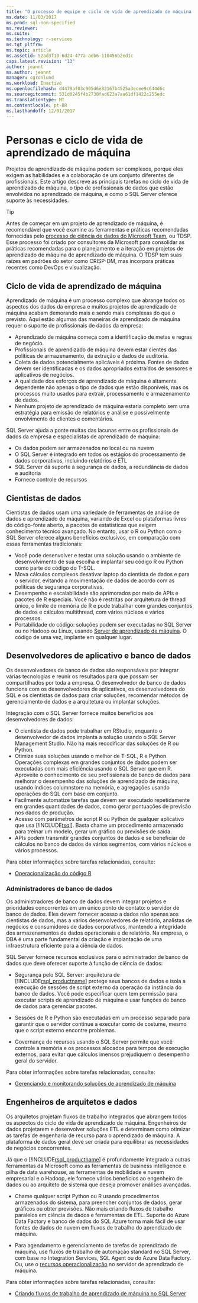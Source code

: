 ```yaml
---
title: "O processo de equipe e ciclo de vida de aprendizado de máquina | Microsoft Docs"
ms.date: 11/03/2017
ms.prod: sql-non-specified
ms.reviewer: 
ms.suite: 
ms.technology: r-services
ms.tgt_pltfrm: 
ms.topic: article
ms.assetid: 52ad3f10-6d24-477a-aeb6-110456b2ed1c
caps.latest.revision: "13"
author: jeannt
ms.author: jeannt
manager: cgronlund
ms.workload: Inactive
ms.openlocfilehash: d4479af03c905d6e82167b4525a3ecee9c644d6c
ms.sourcegitcommit: 531d0245f4b2730fad623a7aa61df1422c255edc
ms.translationtype: MT
ms.contentlocale: pt-BR
ms.lasthandoff: 12/01/2017
---
```

# <a name="machine-learning-lifecycle-and-personas"></a>Personas e ciclo de vida de aprendizado de máquina

Projetos de aprendizado de máquina podem ser complexos, porque eles exigem as habilidades e a colaboração de um conjunto diferentes de profissionais. Este artigo descreve as principais tarefas no ciclo de vida de aprendizado de máquina, o tipo de profissionais de dados que estão envolvidos no aprendizado de máquina, e como o SQL Server oferece suporte às necessidades.

> [!TIP]
> 
> Antes de começar em um projeto de aprendizado de máquina, é recomendável que você examine as ferramentas e práticas recomendadas fornecidas pelo [processo de ciência de dados do Microsoft Team](https://blogs.technet.microsoft.com/machinelearning/2017/10/09/the-microsoft-team-data-science-process-tdsp-recent-updates/), ou TDSP. Esse processo foi criado por consultores da Microsoft para consolidar as práticas recomendadas para o planejamento e a iteração em projetos de aprendizado de máquina de aprendizado de máquina. O TDSP tem suas raízes em padrões do setor como CRISP-DM, mas incorpora práticas recentes como DevOps e visualização.

## <a name="machine-learning-life-cycle"></a>Ciclo de vida de aprendizado de máquina

Aprendizado de máquina é um processo complexo que abrange todos os aspectos dos dados da empresa e muitos projetos de aprendizado de máquina acabam demorando mais e sendo mais complexas do que o previsto. Aqui estão algumas das maneiras de aprendizado de máquina requer o suporte de profissionais de dados da empresa:

+ Aprendizado de máquina começa com a identificação de metas e regras de negócio.
+ Profissionais de aprendizado de máquina devem estar cientes das políticas de armazenamento, da extração e dados de auditoria.
+ Coleta de dados potencialmente aplicáveis é próxima.  Fontes de dados devem ser identificadas e os dados apropriados extraídos de sensores e aplicativos de negócios. 
+ A qualidade dos esforços de aprendizado de máquina é altamente dependente não apenas o tipo de dados que estão disponíveis, mas os processos muito usados para extrair, processamento e armazenamento de dados. 
+ Nenhum projeto de aprendizado de máquina estaria completo sem uma estratégia para emissão de relatórios e análise e possivelmente envolvimento de clientes e comentários.

SQL Server ajuda a ponte muitas das lacunas entre os profissionais de dados da empresa e especialistas de aprendizado de máquina:

+ Os dados podem ser armazenados no local ou na nuvem
+ O SQL Server é integrado em todos os estágios do processamento de dados corporativos, incluindo relatórios e ETL
+ SQL Server dá suporte à segurança de dados, a redundância de dados e auditoria
+ Fornece controle de recursos

## <a name="data-scientists"></a>Cientistas de dados

Cientistas de dados usam uma variedade de ferramentas de análise de dados e aprendizado de máquina, variando de Excel ou plataformas livres do código-fonte aberto, a pacotes de estatísticas que exigem conhecimento técnico avançado. No entanto, usar o R ou Python com o SQL Server oferece alguns benefícios exclusivos, em comparação com essas ferramentas tradicionais:

+ Você pode desenvolver e testar uma solução usando o ambiente de desenvolvimento de sua escolha e implantar seu código R ou Python como parte do código do T-SQL.
+ Mova cálculos complexos desativar laptop do cientista de dados e para o servidor, evitando a movimentação de dados de acordo com as políticas de segurança corporativas.
+ Desempenho e escalabilidade são aprimorados por meio de APIs e pacotes de R especiais. Você não é restritas por arquitetura de thread único, o limite de memória de R e pode trabalhar com grandes conjuntos de dados e cálculos multithread, com vários núcleos e vários processos.
+ Portabilidade do código: soluções podem ser executadas no SQL Server ou no Hadoop ou Linux, usando [Server de aprendizado de máquina](https://docs.microsoft.com/machine-learning-server/what-is-machine-learning-server). O código de uma vez, implante em qualquer lugar.

## <a name="application-and-database-developers"></a>Desenvolvedores de aplicativo e banco de dados

Os desenvolvedores de banco de dados são responsáveis por integrar várias tecnologias e reunir os resultados para que possam ser compartilhados por toda a empresa. O desenvolvedor de banco de dados funciona com os desenvolvedores de aplicativos, os desenvolvedores do SQL e os cientistas de dados para criar soluções, recomendar métodos de gerenciamento de dados e a arquitetura ou implantar soluções.

Integração com o SQL Server fornece muitos benefícios aos desenvolvedores de dados:

+ O cientista de dados pode trabalhar em RStudio, enquanto o desenvolvedor de dados implanta a solução usando o SQL Server Management Studio. Não há mais recodificar das soluções de R ou Python.
+ Otimize suas soluções usando o melhor de T-SQL, R e Python. Operações complexas em grandes conjuntos de dados podem ser executadas com mais eficiência usando o SQL Server que em R. Aproveite o conhecimento de seu profissionais de banco de dados para melhorar o desempenho das soluções de aprendizado de máquina, usando índices columnstore na memória, e agregações usando operações do SQL com base em conjunto. 
+ Facilmente automatize tarefas que devem ser executado repetidamente em grandes quantidades de dados, como gerar pontuações de previsão nos dados de produção. 
+ Acesso com parâmetros de script R ou Python de qualquer aplicativo que usa [!INCLUDE[tsql](../../includes/tsql-md.md)]. Basta chame um procedimento armazenado para treinar um modelo, gerar um gráfico ou previsões de saída.
+ APIs podem transmitir grandes conjuntos de dados e se beneficiar de cálculos no banco de dados de vários segmentos, com vários núcleos e vários processos.

Para obter informações sobre tarefas relacionadas, consulte:
+ [Operacionalização do código R](../../advanced-analytics/r/operationalizing-your-r-code.md)

### <a name="database-administrators"></a>Administradores de banco de dados

Os administradores de banco de dados devem integrar projetos e prioridades concorrentes em um único ponto de contato: o servidor de banco de dados. Eles devem fornecer acesso a dados não apenas aos cientistas de dados, mas a vários desenvolvedores de relatório, analistas de negócios e consumidores de dados corporativos, mantendo a integridade dos armazenamentos de dados operacionais e de relatório. Na empresa, o DBA é uma parte fundamental da criação e implantação de uma infraestrutura eficiente para a ciência de dados. 

SQL Server fornece recursos exclusivos para o administrador de banco de dados que deve oferecer suporte à função de ciência de dados:

+ Segurança pelo SQL Server: arquitetura de [!INCLUDE[rsql_productname](../../includes/rsql-productname-md.md)] protege seus bancos de dados e isola a execução de sessões de script externo da operação da instância do banco de dados. Você pode especificar quem tem permissão para executar scripts de aprendizado de máquina e usar funções de banco de dados para gerenciar pacotes.

+ Sessões de R e Python são executadas em um processo separado para garantir que o servidor continue a executar como de costume, mesmo que o script externo encontre problemas.

+ Governança de recursos usando o SQL Server permite que você controle a memória e os processos alocados para tempos de execução externos, para evitar que cálculos imensos prejudiquem o desempenho geral do servidor.

Para obter informações sobre tarefas relacionadas, consulte:
+ [Gerenciando e monitorando soluções de aprendizado de máquina](../../advanced-analytics/r/managing-and-monitoring-r-solutions.md)

## <a name="architects-and-data-engineers"></a>Engenheiros de arquitetos e dados

Os arquitetos projetam fluxos de trabalho integrados que abrangem todos os aspectos do ciclo de vida de aprendizado de máquina. Engenheiros de dados projetarem e desenvolver soluções ETL e determinam como otimizar as tarefas de engenharia de recurso para o aprendizado de máquina. A plataforma de dados geral deve ser criada para equilibrar as necessidades de negócios concorrentes.

Já que o [!INCLUDE[rsql_productname](../../includes/rsql-productname-md.md)] é profundamente integrado a outras ferramentas da Microsoft como as ferramentas de business intelligence e pilha de data warehouse, as ferramentas de mobilidade e nuvem empresarial e o Hadoop, ele fornece vários benefícios ao engenheiro de dados ou ao arquiteto de sistema que deseja promover análises avançadas.

+ Chame qualquer script Python ou R usando procedimentos armazenados do sistema, para preencher conjuntos de dados, gerar gráficos ou obter previsões. Não mais criando fluxos de trabalho paralelos em ciência de dados e ferramentas de ETL. Suporte do Azure Data Factory e banco de dados do SQL Azure torna mais fácil de usar fontes de dados de nuvem em fluxos de trabalho do aprendizado de máquina.

+ Para agendamento e gerenciamento de tarefas de aprendizado de máquina, use fluxos de trabalho de automação standard no SQL Server, com base no Integration Services, SQL Agent ou do Azure Data Factory. Ou, use o [recursos operacionalização](https://docs.microsoft.com/machine-learning-server/operationalize/how-to-deploy-web-service-publish-manage-in-r) no servidor de aprendizado de máquina.

Para obter informações sobre tarefas relacionadas, consulte:

+ [Criando fluxos de trabalho de aprendizado de máquina no SQL Server](../../advanced-analytics/r/creating-workflows-that-use-r-in-sql-server.md)

